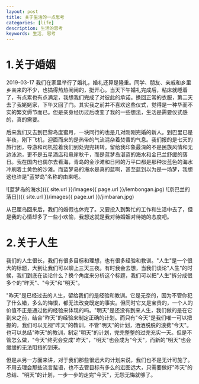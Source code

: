 ```yaml
---
layout: post
title: 关于生活的一点思考
categories: [life]
description: 生活的思考
keywords: 生活, 思考
---
```


# 1.关于婚姻

2019-03-17 我们在家里举行了婚礼，婚礼还算是隆重。同学、朋友、亲戚和乡里乡亲来的不少，也搞得热热闹闹的，挺开心。当天下午婚礼完成后，粘床就睡着了，有点累也有点满足，我想我们完成了对彼此的承诺。换回正常的衣服，第二天去了我姥姥家，下午又回了门。其实我之前并不喜欢这些仪式，觉得是一种华而不实的繁文缛节而已。但是亲身经历过后改变了我的一些想法，生活是需要仪式感的，真的需要。

后来我们又去到巴黎岛度蜜月，一块同行的也是几对刚刚完婚的新人。到巴里已是半夜，刚下飞机，迎面而来的是热带的气流混杂着焚香的气息。我们报的是七天的旅行团，导游和司机拉着我们到处兜兜转转。留给我印象最深的不是民族风情和无边泳池，更不是五星酒店和悬崖秋千，而是蓝梦岛湛蓝的海水和金巴兰舒缓的落日。我在国内也偶尔去看海，青岛的金沙滩和日照的万平口都是那种淡蓝色的海水冲刷着土黄色的沙滩。而蓝梦岛的海水是真的蓝啊，甚至蓝到以为是一场梦，我想这也许是"蓝梦岛"名称的由来吧。

![蓝梦岛的海水]({{ site.url }}/images{{ page.url }}/lembongan.jpg)
![京巴兰的落日]({{ site.url }}/images{{ page.url }}/jimbaran.jpg)


从巴厘岛回来后，我们的婚假也休完了。又要投入到繁忙的工作和生活中去了，但是我的心情却多了一些小欢愉，我想这就是我对待婚姻对待她的态度吧。

# 2.关于人生

我们的人生很长，我们有很多目标和理想，也有很多经验和教训。"人生"是一个很大的标题，大到让我们可以聊上三天三夜。有时我会去想，当我们谈论"人生"的时候，我们到底在谈论什么？换个角度来分析这个标题，我们可以把"人生"拆分成很多个的"昨天"、"今天"和"明天"。

"昨天"是已经过去的人生，留给我们的是经验和教训。它是无奈的，因为不管你犯了什么错，多么的悔恨，都无法改变既定的事实。但同时它又是宝贵的，一个人的价值不正是通过他的经验来体现的吗。"明天"是还没有到来人生，我们做的是在它到来之前，结合"昨天"的经验来制定正确的计划。而只有"今天"是我们唯一可以把握的，我们可以无视"昨天"的教训，不管"明天"的计划，洒洒脱脱的浪费"今天"。也可以总结"昨天"的教训，制定"明天"的计划，完完整整的过完充实一天。但是不管怎么做，"今天"终究会变成"昨天"，"明天"也会成为"今天"，而新的"明天"也会缓缓的无法阻挡的到来。

但是从另一方面来讲，对于我们那些很远大的计划来说，我们也不是无计可施了。不用去理会那些流言蜚语，也不去管目标有多么的宏图远大，只需要做好"昨天"的总结、"明天"的计划，一步一步的走完"今天"，无怨无悔就够了。
